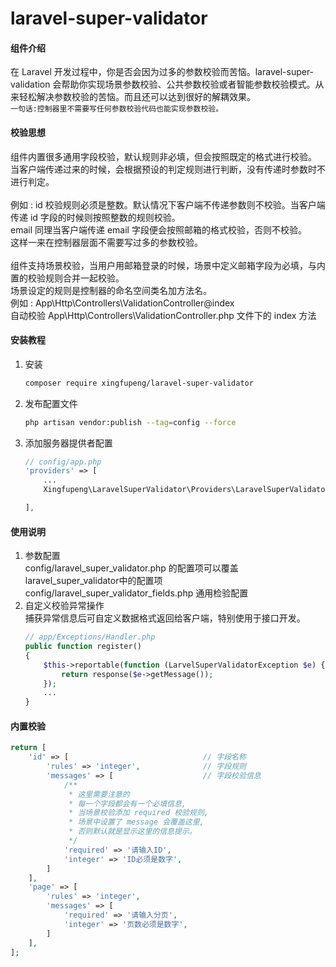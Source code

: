 # laravel-super-validator

#### 组件介绍
在 Laravel 开发过程中，你是否会因为过多的参数校验而苦恼。laravel-super-validation 会帮助你实现场景参数校验、公共参数校验或者智能参数校验模式。从来轻松解决参数校验的苦恼。而且还可以达到很好的解耦效果。<br />
`一句话:控制器里不需要写任何参数校验代码也能实现参数校验。`

#### 校验思想
组件内置很多通用字段校验，默认规则非必填，但会按照既定的格式进行校验。<br />
当客户端传递过来的时候，会根据预设的判定规则进行判断，没有传递时参数时不进行判定。<br /><br />
例如 : id 校验规则必须是整数。默认情况下客户端不传递参数则不校验。当客户端传递 id 字段的时候则按照整数的规则校验。<br />
      email 同理当客户端传递 email 字段便会按照邮箱的格式校验，否则不校验。<br />
这样一来在控制器层面不需要写过多的参数校验。<br /><br />
组件支持场景校验，当用户用邮箱登录的时候，场景中定义邮箱字段为必填，与内置的校验规则合并一起校验。<br />
场景设定的规则是控制器的命名空间类名加方法名。<br />
例如 : App\Http\Controllers\ValidationController@index<br />
自动校验 App\Http\Controllers\ValidationController.php 文件下的 index  方法

#### 安装教程

1.  安装
    ```sh
    composer require xingfupeng/laravel-super-validator
    ```
2.  发布配置文件
    ```sh
    php artisan vendor:publish --tag=config --force
    ```
3.  添加服务器提供者配置
    ```php
    // config/app.php
    'providers' => [
        ...
        Xingfupeng\LaravelSuperValidator\Providers\LaravelSuperValidatorProvider::class,

    ],
    ```


#### 使用说明

1.  参数配置<br />
    config/laravel_super_validator.php 的配置项可以覆盖 laravel_super_validator中的配置项
    config/laravel_super_validator_fields.php 通用检验配置
2.  自定义校验异常操作<br />
    捕获异常信息后可自定义数据格式返回给客户端，特别使用于接口开发。
    ```php
    // app/Exceptions/Handler.php
    public function register()
    {
        $this->reportable(function (LarvelSuperValidatorException $e) {
            return response($e->getMessage());
        });
        ...
    }
    ```


#### 内置校验
```php
return [
    'id' => [                              // 字段名称
        'rules' => 'integer',              // 字段规则
        'messages' => [                    // 字段校验信息
            /**
             * 这里需要注意的
             * 每一个字段都会有一个必填信息,
             * 当场景校验添加 required 校验规则,
             * 场景中设置了 message 会覆盖这里, 
             * 否则默认就是显示这里的信息提示。
             */ 
            'required' => '请输入ID',       
            'integer' => 'ID必须是数字',
        ]
    ],
    'page' => [
        'rules' => 'integer',
        'messages' => [
            'required' => '请输入分页',
            'integer' => '页数必须是数字',
        ]
    ],
];
```